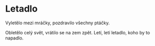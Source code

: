 # Letadlo



Vyletělo mezi mráčky,
pozdravilo všechny ptáčky.

Obletělo celý svět,
vrátilo se na zem zpět.
Letí, letí letadlo,
koho by to napadlo.
